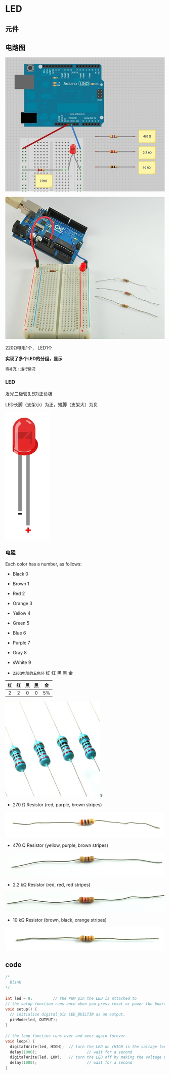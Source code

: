 # LED



## 元件

## 电路图

![](./img/LED/learn_arduino_fritzing.jpg)

![](./img/LED/led-layout.jpg)


220Ω电阻1个， LED1个


**实现了多个LED的分组，显示**

`待补充：运行情况`
### LED

发光二极管(LED)正负极

LED长脚（支架小）为正，短脚（支架大）为负

![led](./img/LED/led.jpg)

### 电阻

Each color has a number, as follows:
* Black 0
* Brown 1
* Red 2
* Orange 3
* Yellow 4
* Green 5
* Blue 6
* Purple 7
* Gray 8
* sWhite 9

* `220Ω电阻的五色环` 红 红  黑 黑  金 

 |  红  |红    | 黑   |  黑   |  金 |
 |:----:|:----:|:----:|:-----:|:---:|
 |  2   | 2     |  0   |  0    |  5% |

 ![](img/components/220-1-300x300.jpg)s

* 270 Ω Resistor (red, purple, brown stripes) 

![](img/LED/learn_arduino_R-270-level.jpg)

* 470 Ω Resistor (yellow, purple, brown stripes) 

![](img/LED/learn_arduino_R-470-level.jpg)

* 2.2 kΩ Resistor (red, red, red stripes) 

![](img/LED/learn_arduino_R-2k2-level.jpg)

* 10 kΩ Resistor (brown, black, orange stripes) 

![](img/LED/learn_arduino_R-10k-level.jpg)

## code

```c
/*
  Blink
*/

int led = 9;         // the PWM pin the LED is attached to
// the setup function runs once when you press reset or power the board
void setup() {
  // initialize digital pin LED_BUILTIN as an output.
  pinMode(led, OUTPUT);
}

// the loop function runs over and over again forever
void loop() {
  digitalWrite(led, HIGH);  // turn the LED on (HIGH is the voltage level)
  delay(1000);                      // wait for a second
  digitalWrite(led, LOW);   // turn the LED off by making the voltage LOW
  delay(1000);                      // wait for a second
}
```